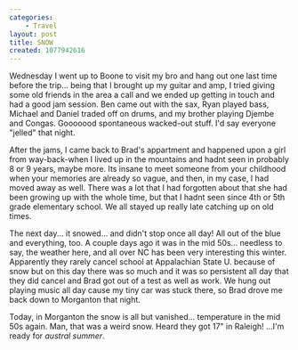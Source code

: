 ```yaml
---
categories:
    - Travel
layout: post
title: SNOW
created: 1077942616
---
```


Wednesday I went up to Boone to visit my bro and hang out one last time before the trip... being that I brought up my guitar and amp, I tried giving some old friends in the area a call and we ended up getting in touch and had a good jam session. Ben came out with the sax, Ryan played bass, Michael and Daniel traded off on drums, and my brother playing Djembe and Congas. Gooooood spontaneous wacked-out stuff. I'd say everyone "jelled" that night.

<!--more-->

After the jams, I came back to Brad's appartment and happened upon a girl from way-back-when I lived up in the mountains and hadnt seen in probably 8 or 9 years, maybe more.  Its insane to meet someone from your childhood when your memories are already so vague, and then, in my case, I had moved away as well. There was a lot that I had forgotten about that she had been growing up with the whole time, but that I hadnt seen since 4th or 5th grade elementary school. We all stayed up really late catching up on old times.

The next day... it snowed... and didn't stop once all day!  All out of the blue and everything, too.  A couple days ago it was in the mid 50s... needless to say, the weather here, and all over NC has been very interesting this winter. Apparently they rarely cancel school at Appalachian State U.  because of snow but on this day there was so much and it was so persistent all day that they did cancel and Brad got out of a test as well as work. We hung out playing music all day cause my tiny car was stuck there, so Brad drove me back down to Morganton that night.

Today, in Morganton the snow is all but vanished... temperature in the mid 50s again.  Man, that was a weird snow.  Heard they got 17" in Raleigh!  ...I'm ready for *austral summer*.
